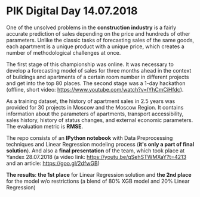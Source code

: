 # PIK Digital Day 14.07.2018

One of the unsolved problems in the **construction industry** is a fairly accurate prediction of sales depending on the price and hundreds of other parameters. Unlike the classic tasks of forecasting sales of the same goods, each apartment is a unique product with a unique price, which creates a number of methodological challenges at once.

The first stage of this championship was online. It was necessary to develop a forecasting model of sales for three months ahead in the context of buildings and apartments of a certain room number in different projects and get into the top 80 places. The second stage was a 1-day hackathon (offline, short video: https://www.youtube.com/watch?v=lYhCmCiHfdc). 

As a training dataset, the history of apartment sales in 2.5 years was provided for 30 projects in Moscow and the Moscow Region. It contains information about the parameters of apartments, transport accessibility, sales history, history of status changes, and external economic parameters. The evaluation metric is **RMSE**.

The repo consists of an **IPython notebook** with Data Preprocessing techniques and Linear Regression modeling process (**it's only a part of final solution**). And also a **final presentation** of the team, which took place at Yandex 28.07.2018 (a video link: https://youtu.be/qSehSTWMXaY?t=4213 and an article: https://goo.gl/2dfwGB)

**The results**: **the 1st place** for Linear Regression solution and **the 2nd place** for the model w/o restrictions (a blend of 80% XGB model and 20% Linear Regression) 
